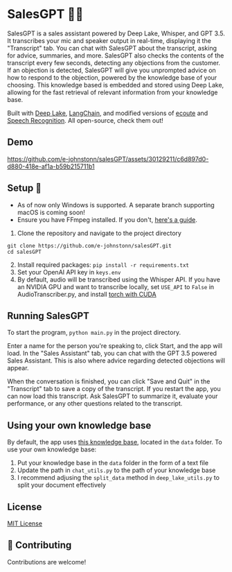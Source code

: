 # SalesGPT 🚀💸
SalesGPT is a sales assistant powered by Deep Lake, Whisper, and GPT 3.5. It transcribes your mic and speaker output in real-time, displaying it the "Transcript" tab. You can chat with SalesGPT about the transcript, asking for advice, summaries, and more. SalesGPT also checks the contents of the transcript every few seconds, detecting any objections from the customer. If an objection is detected, SalesGPT will give you unprompted advice on how to respond to the objection, powered by the knowledge base of your choosing. This knowledge based is embedded and stored using Deep Lake, allowing for the fast retrieval of relevant information from your knowledge base. 

Built with [Deep Lake](https://github.com/activeloopai/deeplake), [LangChain](https://github.com/hwchase17/langchain), and modified versions of [ecoute](https://github.com/SevaSk/ecoute) and [Speech Recognition](https://github.com/Uberi/speech_recognition). All open-source, check them out!

## Demo

https://github.com/e-johnstonn/salesGPT/assets/30129211/c6d897d0-d880-418e-af1a-b59b215711b1

## Setup 🔧 
- As of now only Windows is supported. A separate branch supporting macOS is coming soon!
- Ensure you have FFmpeg installed. If you don't, [here's a guide](https://phoenixnap.com/kb/ffmpeg-windows).
1. Clone the repository and navigate to the project directory 
  ```
  git clone https://github.com/e-johnstonn/salesGPT.git
  cd salesGPT       
  ```
2. Install required packages:
  ```pip install -r requirements.txt```
3. Set your OpenAI API key in `keys.env`
4. By default, audio will be transcribed using the Whisper API. If you have an NVIDIA GPU and want to transcribe locally, set ```USE_API``` to ```False``` in AudioTranscriber.py, and install [torch with CUDA](https://pytorch.org/get-started/locally/)

## Running SalesGPT
To start the program, ```python main.py``` in the project directory.

Enter a name for the person you're speaking to, click Start, and the app will load. In the "Sales Assistant" tab, you can chat with the GPT 3.5 powered Sales Assistant. This is also where advice regarding detected objections will appear. 

When the conversation is finished, you can click "Save and Quit" in the "Transcript" tab to save a copy of the transcript. If you restart the app, you can now load this transcript. Ask SalesGPT to summarize it, evaluate your performance, or any other questions related to the transcript. 

## Using your own knowledge base
By default, the app uses [this knowledge base](https://blog.hubspot.com/sales/handling-common-sales-objections), located in the `data` folder. To use your own knowledge base:
1. Put your knowledge base in the `data` folder in the form of a text file
2. Update the path in `chat_utils.py` to the path of your knowledge base
3. I recommend adjusing the ```split_data``` method in `deep_lake_utils.py` to split your document effectively

## License

[MIT License](LICENSE)

## 🤝 Contributing

Contributions are welcome! 





